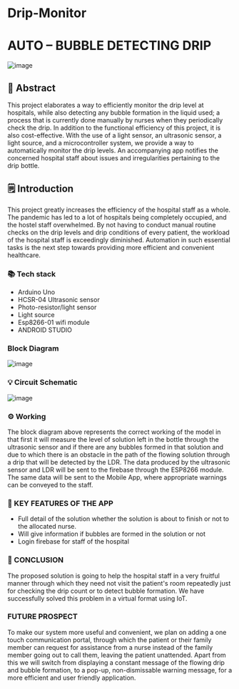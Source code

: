 # Drip-Monitor
# AUTO – BUBBLE  DETECTING DRIP
![image](https://user-images.githubusercontent.com/76275812/113965879-d1842680-984b-11eb-9123-1319eb61bb4a.png)
## 📄 Abstract
This project elaborates a way to efficiently monitor the drip level at hospitals, while also detecting any bubble formation in the liquid used; a process that is currently done manually by nurses when they periodically check the drip. In addition to the functional efficiency of this project, it is also cost-effective. With the use of a light sensor, an ultrasonic sensor, a light source, and a microcontroller system, we provide a way to automatically monitor the drip levels. An accompanying app notifies the concerned hospital staff about issues and irregularities pertaining to the drip bottle.

## 🗒️ Introduction
This project greatly increases the efficiency of the hospital staff as a whole. The pandemic has led to a lot of hospitals being completely occupied, and the hostel staff overwhelmed. By not having to conduct manual routine checks on the drip levels and drip conditions of every patient, the workload of the hospital staff is exceedingly diminished. Automation in such essential tasks is the next step towards providing more efficient and convenient healthcare.

### 📚 Tech stack
- Arduino Uno
- HCSR-04 Ultrasonic sensor
- Photo-resistor/light sensor
- Light source
- Esp8266-01 wifi module
- ANDROID STUDIO

###  Block Diagram
![image](https://user-images.githubusercontent.com/76275812/113965387-e0b6a480-984a-11eb-8257-ee88194a1fce.png)
### 💡 Circuit Schematic 
![image](https://user-images.githubusercontent.com/76275812/113965453-05128100-984b-11eb-9aae-6446cb0986b2.png)
### ⚙ Working
The block diagram above represents the correct working of the model in that first it will measure the level of solution left in the bottle through the ultrasonic sensor and if there are any bubbles formed in that solution and due to which there is an obstacle in the path of the flowing solution through a drip that will be detected by the LDR. The data produced by the ultrasonic sensor and LDR  will be sent to the firebase through the ESP8266 module. The same data will be sent to the Mobile App, where appropriate warnings can be conveyed to the staff. 
### 🔑 KEY FEATURES OF THE APP
- Full detail of the solution whether the solution is about to finish or not to the allocated nurse.
- Will give information if bubbles are formed in the solution or not 
- Login firebase for staff of the hospital
### 🌈 CONCLUSION
The proposed solution is going to help the hospital staff in a very fruitful manner through which they need not visit the patient's room repeatedly just for checking the drip count or to detect bubble formation. We have successfully solved this problem in a virtual format using IoT.
### FUTURE PROSPECT
To make our system more useful and convenient, we plan on adding a one touch communication portal, through which the patient or their family member can request for assistance from a nurse instead of the family member going out to call them, leaving the patient unattended. Apart from this we will switch from displaying a constant message of the flowing drip and bubble formation, to a pop-up, non-dismissable warning message, for a more efficient and user friendly application.

